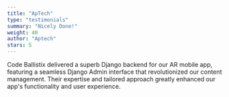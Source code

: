 ```yaml
---
title: "ApTech"
type: "testimonials"
summary: "Nicely Done!"
weight: 40
author: "Aptech"
stars: 5
---
```


Code Ballistix delivered a superb Django backend for our AR mobile app, featuring a seamless Django Admin interface that revolutionized our content management. Their expertise and tailored approach greatly enhanced our app's functionality and user experience.